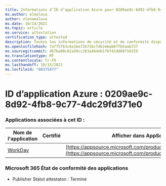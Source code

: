 ```yaml
---
title: Informations d’ID d’application Azure pour 0209ae9c-8d92-4fb8-9c77-4dc29fd371e0
ms.author: elmalova
author: elenamalova
ms.date: 10/14/2021
ms.topic: article
ms.service: attestation
certification_type: attested
description: Toutes les informations de sécurité et de conformité disponibles pour 0209ae9c-8d92-4fb8-9c77-4dc29fd371e0.
ms.openlocfilehash: 7aff5f63c6e1be72b716cfdb2e6ab6ffb5aab737
ms.sourcegitcommit: d67be08c82a50cc263a4bdeb176f41dd60716159
ms.translationtype: MT
ms.contentlocale: fr-FR
ms.lasthandoff: 10/15/2021
ms.locfileid: "60375477"
---
```

# <a name="azure-app-id-0209ae9c-8d92-4fb8-9c77-4dc29fd371e0"></a>ID d’application Azure : 0209ae9c-8d92-4fb8-9c77-4dc29fd371e0


### <a name="apps-associated-with-this-id"></a>Applications associées à cet ID :
| **Nom de l'application** | **Certifié** | **Afficher dans AppSource** |
|--------------|---------------|-----------------------|
| [WorkDay](https://docs.microsoft.com/microsoft-365-app-certification/forward/WA200001555) |  | [https://appsource.microsoft.com/product/office/WA200001555](https://appsource.microsoft.com/product/office/WA200001555) |

### <a name="microsoft-365-app-compliance-status"></a>Microsoft 365 État de conformité des applications
- Publisher Statut attestaton : Terminé
